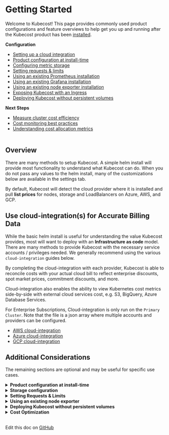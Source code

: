 Getting Started
===============

Welcome to Kubecost! This page provides commonly used product configurations and feature overviews to help get you up and running after the Kubecost product has been [installed](http://kubecost.com/install).

__Configuration__
* [Setting up a cloud integration](#cloud-integration)
* [Product configuration at install-time](#install-configs)
* [Configuring metric storage](#storage-config)
* [Setting requests & limits](#requests-limits)
* [Using an existing Prometheus installation](https://guide.kubecost.com/hc/en-us/articles/4407595941015-Custom-Prometheus)
* [Using an existing Grafana installation](https://guide.kubecost.com/hc/en-us/articles/6605291944087-Grafana-Configuration-Guide)
* [Using an existing node exporter installation](#node-exporter)
* [Exposing Kubecost with an Ingress](https://guide.kubecost.com/hc/en-us/articles/4407601820055-Ingress-Examples)
* [Deploying Kubecost without persistent volumes](#no-pvs)

__Next Steps__
* [Measure cluster cost efficiency](#cluster-efficiency)
* [Cost monitoring best practices](http://blog.kubecost.com/blog/cost-monitoring/)
* [Understanding cost allocation metrics](/cost-allocation.md)
<br/><br/>

## Overview

There are many methods to setup Kubecost. A simple helm install will provide most functionality to understand what Kubecost can do. When you do not pass any values to the helm install, many of the customizations below are available in the settings tab.

By default, Kubecost will detect the cloud provider where it is installed and pull __list prices__ for nodes, storage and LoadBalancers on Azure, AWS, and GCP.

## <a name="cloud-integration"></a>Use cloud-integration(s) for Accurate Billing Data

While the basic helm install is useful for understanding the value Kubecost provides, most will want to deploy with an __Infrastructure as code__ model. There are many methods to provide Kubecost with the necessary service accounts / privileges needed. We generally recommend using the various `cloud-integration` guides below.

By completing the cloud-integration with each provider, Kubecost is able to reconcile costs with your actual cloud bill to reflect enterprise discounts, spot market prices, commitment discounts, and more.

Cloud-integration also enables the ability to view Kubernetes cost metrics side-by-side with external cloud services cost, e.g. S3, BigQuery, Azure Database Services.

For Enterprise Subscriptions, Cloud-integration is only run on the `Primary Cluster`. Note that the file is a json array where multiple accounts and providers can be configured.

* [AWS cloud-integration](/aws-cloud-integrations.md)
* [Azure cloud-integration](/azure-out-of-cluster.md)
* [GCP cloud-integration](/gcp-out-of-cluster.md)

## Additional Considerations

The remaining sections are optional and may be useful for specific use cases.

<details><summary>
<a name="install-configs"></a><b>Product configuration at install-time</b>
</summary>

<p>Kubecost has a number of product configuration options that you can specify at install time in order to minimize the number of settings changes required within the product UI. This makes it simple to redeploy Kubecost. These values can be configured under <code>kubecostProductConfigs</code> in our <a href="https://github.com/kubecost/cost-analyzer-helm-chart/blob/bb8bcb570e6c52db2ed603f69691ac8a47ff4a26/cost-analyzer/values.yaml#L335">values.yaml</a>. These parameters are passed to a ConfigMap that Kubecost detects and writes to its /var/configs.</p>
</details>

<details><summary>
<a name="storage-config"></a><b>Storage configuration</b>
</summary>

<p>The default Kubecost installation comes with a 32Gb persistent volume and a 15-day retention period for Prometheus metrics. This is enough space to retain data for ~300 pods, depending on your exact node and container count. See the Kubecost Helm chart <a href="https://github.com/kubecost/cost-analyzer-helm-chart">configuration options</a> to adjust both retention period and storage size.</p>

<p>To determine the appropriate disk size, you can use this formula to approximate:</p>

<pre><code>needed_disk_space = retention_time_minutes * ingested_samples_per_minutes * bytes_per_sample
</code></pre>

<p>Where ingested samples can be measured as the average over a recent period, e.g. <code>sum(avg_over_time(scrape_samples_post_metric_relabeling[24h]))</code>. On average, Prometheus uses around 1.5-2 bytes per sample. So ingesting 100k samples per minute and retaining for 15 days would demand around 40 GB. It&rsquo;s recommended to add another 20-30% capacity for headroom and WAL. More info on disk sizing <a href="https://prometheus.io/docs/prometheus/latest/storage/#operational-aspects">here</a>.</p>

<p><strong>Note:</strong> We do not recommend retaining greater than 30 days of data in Prometheus for larger clusters. For long-term data retention, contact us (support@kubecost.com) about Kubecost with durable storage enabled.</p>

<p><a href="docs.kubecost.com/storage">More info on Kubecost Storage</a></p>
</details>

<details><summary>
<a name="requests-limits"></a><b>Setting Requests & Limits</b>
</summary>

<p>It's recommended that users set and/or update resource requests and limits before taking Kubecost into production at scale. These inputs can be configured in the Kubecost <a href="https://github.com/kubecost/cost-analyzer-helm-chart/blob/master/cost-analyzer/values.yaml">values.yaml</a> for Kubecost modules + subcharts.</p>

<p>The exact recommended values for these parameters depend on the size of your cluster, availability requirements, and usage of the Kubecost product. Suggested values for each container can be found within Kubecost itself on the namespace page. More info on these recommendations is available <a href="http://blog.kubecost.com/blog/requests-and-limits/">here</a>.</p>

<p>In practice, we recommend running Kubecost for up to 7 days on a production cluster and then tuning resource requests/limits based on resource consumption. Reach out any time to support@kubecost.com if we can help give further guidance.</p>
</details>

<details><summary>
<a name="node-exporter"></a><b>Using an existing node exporter</b>
</summary>

<p>For teams already running node exporter on the default port, our bundled node exporter may remain in a <code>Pending</code> state. You can optionally use an existing node exporter DaemonSet by setting the <code>prometheus.nodeExporter.enabled</code> and <code>prometheus.serviceAccounts.nodeExporter.create</code> Kubecost helm chart config options to <code>false</code>. More configs options shown <a href="https://github.com/kubecost/cost-analyzer-helm-chart">here</a>. Note: this requires your existing node exporter endpoint to be visible from the namespace where Kubecost is installed.</p>

</details>

<details><summary>
<a name="no-pvs"></a><b>Deploying Kubecost without persistent volumes</b>
</summary>

<p>You may optionally pass the following Helm flags to install Kubecost and its bundled dependencies without any Persistent Volumes. Note any time the Prometheus server pod is restarted then all historical billing data will be lost unless Thanos or other long-term storage is enabled in the Kubecost product.</p>

<pre><code>--set prometheus.alertmanager.persistentVolume.enabled=false
--set prometheus.pushgateway.persistentVolume.enabled=false
--set prometheus.server.persistentVolume.enabled=false
--set persistentVolume.enabled=false
</code></pre>

</details>

<details><summary>
<a name="cluster-efficiency"></a><b>Cost Optimization</b>
</summary>

<p>For teams interested in reducing their Kubernetes costs, we have seen it be beneficial to first understand how provisioned resources have been used.
  There are two major concepts to start with: pod resource efficiency and cluster idle costs. </p>

<p>1. Resource efficiency over a time window is defined as the resource utilization over that time window versus the resource request over the same time window. It is cost-weighted and defined as followed:

<ul>
<li>((CPU Usage / CPU Requested) * CPU Cost) + (RAM Usage / RAM Requested) * RAM Cost) / (RAM Cost + CPU Cost))</li>
<li>CPU Usage = rate(container_cpu_usage_seconds_total) over the time window </li>
<li>RAM Usage = avg(container_memory_working_set_bytes) over the time window</li>
</ul></p>

<p>Eg: If a pod is requesting 2 CPU and 1Gb, using 500mCPU and 500MB, CPU on the node costs $10/CPU , and RAM on the node costs $1/GB, we have ((0.5/2) * 20 + (0.5/1) * 1) / (20 + 1) = 5.5 / 21 = 26%</p>

<p>2. Idle Cost is defined as the difference between the cost of allocated resources and the cost of the hardware they run on. Allocation is defined as the max of usage and requests. So, idle costs can also be thought of as the cost of the space that the kubernetes scheduler could add pods without disrupting any workloads in but is not currently. Idle can be charged back to pods on a cost-weighted basis or viewed as a separate line item.</p>

<p>The most common pattern fo cost reduction is to ask service owners to tune the efficiency of their pods, then reclaiming space by setting target idle costs. The Kubecost product (Cluster Overview page) provides a view into this data for an initial assessment of resource efficiency and the cost of waste.</p>

<p>With an overall understanding of idle spend and resource efficiency, you will have a better sense of where to focus efforts for efficiency gains. Each resource type can now be tuned for your business. Most teams we’ve seen end up targeting idle in the following ranges.</p>

<ul>
<li>CPU: 50%-65%</li>
<li>Memory: 45%-60%</li>
<li>Storage: 65%-80%</li>
</ul>

<p>Target figures are highly dependent on the predictability and distribution of your resource usage (e.g. P99 vs median), the impact of high utilization on your core product/business metrics, and more. While too low resource utilization is wasteful, too high utilization can lead to latency increases, reliability issues, and other negative behavior.</p>

<p>Efficiency targets can depend on the SLAs of the application-- see our notes on <a href="https://github.com/kubecost/docs/blob/main/api-request-right-sizing.md">request right-sizing</a> for more details.</p>

</details>

</br>

Edit this doc on [GitHub](https://github.com/kubecost/docs/blob/main/getting-started.md)

<!--- {"article":"4407595947799","section":"4402815636375","permissiongroup":"1500001277122"} --->
